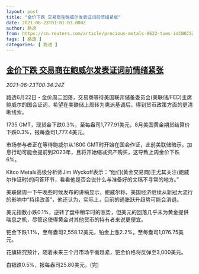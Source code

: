 ```yaml
---
layout: post
title: "金价下跌 交易商在鲍威尔发表证词前情绪紧张"
date: 2021-06-23T01:01:03.000Z
author: 路透
from: https://cn.reuters.com/article/precious-metals-0622-tues-idCNKCS2DZ01O
tags: [ 路透 ]
categories: [ 路透 ]
---
```

<!--1624410063000-->
[金价下跌 交易商在鲍威尔发表证词前情绪紧张](https://cn.reuters.com/article/precious-metals-0622-tues-idCNKCS2DZ01O)
------

<div>
<div><i>2021-06-23T00:34:24Z</i></div><p>路透6月22日 - 金价周二回落，交易商等待美国联邦储备委员会(美联储/FED)主席鲍威尔的国会证词，希望在美联储上周转为鹰派基调后，得到货币政策方面的更清晰线索。</p><p>1735 GMT，现货金下跌0.3%，至每盎司1,777.91美元，8月美国黄金期货结算价下跌0.3%，报每盎司1,777.4美元。</p><p>市场参与者正在等待鲍威尔从1800 GMT时开始在国会作证，此前美联储暗示，加息行动可能会提前到2023年，且将开始缩减资产购买，这导致上周金价下跌6%。</p><p>Kitco Metals高级分析师Jim Wyckoff表示：“他们(黄金交易商)正尤其关注(鲍威尔作证时)的问答环节，看看他是否会说什么与准备好的文稿不寻常的地方。”</p><p>美联储周一下午晚些时候发布的讲稿显示，鲍威尔称，美国经济继续从新冠大流行的影响中“持续改善”，他还认为，实际上，目前的通胀跃升趋势可能会消退。</p><p>美元指数小跌0.1%，逆转了盘中稍早时的涨势，但美元的回落几乎未为黄金提供喘息之机，尽管这使得黄金对其他货币的持有者来说更便宜。</p><p>钯金下跌1.1%，至每盎司2,558.12美元，铂金上涨2.2%，至每盎司1,076.75美元。</p><p>花旗研究预计，随着未来三个月市场平衡趋紧，钯金价格将反弹至3,000美元。</p><p>白银跌0.5%，报每盎司25.80美元。(完)</p>
</div>
